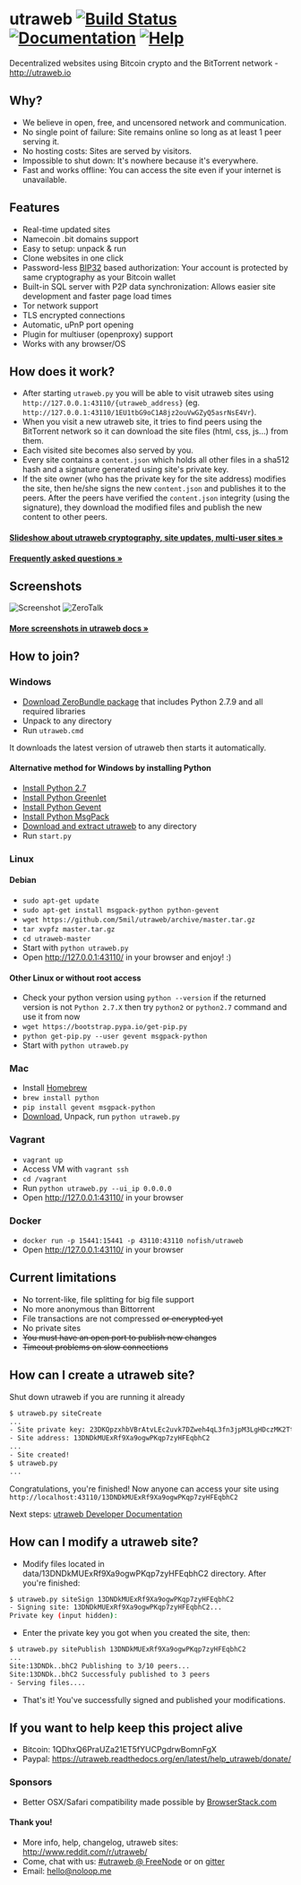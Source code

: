 # utraweb [![Build Status](https://travis-ci.org/Helloutraweb/utraweb.svg?branch=master)](https://travis-ci.org/Helloutraweb/utraweb) [![Documentation](https://img.shields.io/badge/docs-faq-brightgreen.svg)](https://utraweb.readthedocs.org/en/latest/faq/) [![Help](https://img.shields.io/badge/keep_this_project_alive-donate-yellow.svg)](https://utraweb.readthedocs.org/en/latest/help_utraweb/donate/)

Decentralized websites using Bitcoin crypto and the BitTorrent network - http://utraweb.io


## Why?

* We believe in open, free, and uncensored network and communication.
* No single point of failure: Site remains online so long as at least 1 peer
  serving it.
* No hosting costs: Sites are served by visitors.
* Impossible to shut down: It's nowhere because it's everywhere.
* Fast and works offline: You can access the site even if your internet is
  unavailable.


## Features
 * Real-time updated sites
 * Namecoin .bit domains support
 * Easy to setup: unpack & run
 * Clone websites in one click
 * Password-less [BIP32](https://github.com/bitcoin/bips/blob/master/bip-0032.mediawiki)
   based authorization: Your account is protected by same cryptography as your Bitcoin wallet
 * Built-in SQL server with P2P data synchronization: Allows easier site development and faster page load times
 * Tor network support
 * TLS encrypted connections
 * Automatic, uPnP port opening
 * Plugin for multiuser (openproxy) support
 * Works with any browser/OS


## How does it work?

* After starting `utraweb.py` you will be able to visit utraweb sites using
  `http://127.0.0.1:43110/{utraweb_address}` (eg.
  `http://127.0.0.1:43110/1EU1tbG9oC1A8jz2ouVwGZyQ5asrNsE4Vr`).
* When you visit a new utraweb site, it tries to find peers using the BitTorrent
  network so it can download the site files (html, css, js...) from them.
* Each visited site becomes also served by you.
* Every site contains a `content.json` which holds all other files in a sha512 hash
  and a signature generated using site's private key.
* If the site owner (who has the private key for the site address) modifies the
  site, then he/she signs the new `content.json` and publishes it to the peers.
  After the peers have verified the `content.json` integrity (using the
  signature), they download the modified files and publish the new content to
  other peers.

####  [Slideshow about utraweb cryptography, site updates, multi-user sites »](https://docs.google.com/presentation/d/1_2qK1IuOKJ51pgBvllZ9Yu7Au2l551t3XBgyTSvilew/pub?start=false&loop=false&delayms=3000)
####  [Frequently asked questions »](http://utraweb.readthedocs.org/en/latest/faq/)



## Screenshots

![Screenshot](http://utraweb.readthedocs.org/en/latest/img/zerohello.png)
![ZeroTalk](http://utraweb.readthedocs.org/en/latest/img/zerotalk.png)

#### [More screenshots in utraweb docs »](http://utraweb.readthedocs.org/en/latest/using_utraweb/sample_sites/)


## How to join?

### Windows

* [Download ZeroBundle package](https://github.com/Helloutraweb/ZeroBundle/releases/download/0.1.1/ZeroBundle-v0.1.1.zip) that includes Python 2.7.9 and all required libraries
* Unpack to any directory
* Run `utraweb.cmd`

It downloads the latest version of utraweb then starts it automatically.


#### Alternative method for Windows by installing Python

* [Install Python 2.7](https://www.python.org/ftp/python/2.7.9/python-2.7.9.msi)
* [Install Python Greenlet](http://utraweb.io/files/windows/greenlet-0.4.5.win32-py2.7.exe)
* [Install Python Gevent](http://utraweb.io/files/windows/gevent-1.0.1.win32-py2.7.exe)
* [Install Python MsgPack](http://utraweb.io/files/windows/msgpack-python-0.4.2.win32-py2.7.exe)
* [Download and extract utraweb](https://codeload.github.com/Helloutraweb/utraweb/zip/master) to any directory
* Run `start.py`

### Linux

#### Debian

* `sudo apt-get update`
* `sudo apt-get install msgpack-python python-gevent`
* `wget https://github.com/5mil/utraweb/archive/master.tar.gz`
* `tar xvpfz master.tar.gz`
* `cd utraweb-master`
* Start with `python utraweb.py`
* Open http://127.0.0.1:43110/ in your browser and enjoy! :)

#### Other Linux or without root access
* Check your python version using `python --version` if the returned version is not `Python 2.7.X` then try `python2` or `python2.7` command and use it from now
* `wget https://bootstrap.pypa.io/get-pip.py`
* `python get-pip.py --user gevent msgpack-python`
* Start with `python utraweb.py`

### Mac

 * Install [Homebrew](http://brew.sh/)
 * `brew install python`
 * `pip install gevent msgpack-python`
 * [Download](https://github.com/Helloutraweb/utraweb/archive/master.zip), Unpack, run `python utraweb.py`

### Vagrant

* `vagrant up`
* Access VM with `vagrant ssh`
* `cd /vagrant`
* Run `python utraweb.py --ui_ip 0.0.0.0`
* Open http://127.0.0.1:43110/ in your browser

### Docker
* `docker run -p 15441:15441 -p 43110:43110 nofish/utraweb`
* Open http://127.0.0.1:43110/ in your browser

## Current limitations

* No torrent-like, file splitting for big file support
* No more anonymous than Bittorrent
* File transactions are not compressed ~~or encrypted yet~~
* No private sites
* ~~You must have an open port to publish new changes~~
* ~~Timeout problems on slow connections~~


## How can I create a utraweb site?

Shut down utraweb if you are running it already

```bash
$ utraweb.py siteCreate
...
- Site private key: 23DKQpzxhbVBrAtvLEc2uvk7DZweh4qL3fn3jpM3LgHDczMK2TtYUq
- Site address: 13DNDkMUExRf9Xa9ogwPKqp7zyHFEqbhC2
...
- Site created!
$ utraweb.py
...
```

Congratulations, you're finished! Now anyone can access your site using
`http://localhost:43110/13DNDkMUExRf9Xa9ogwPKqp7zyHFEqbhC2`

Next steps: [utraweb Developer Documentation](http://utraweb.readthedocs.org/en/latest/site_development/getting_started/)


## How can I modify a utraweb site?

* Modify files located in data/13DNDkMUExRf9Xa9ogwPKqp7zyHFEqbhC2 directory.
  After you're finished:

```bash
$ utraweb.py siteSign 13DNDkMUExRf9Xa9ogwPKqp7zyHFEqbhC2
- Signing site: 13DNDkMUExRf9Xa9ogwPKqp7zyHFEqbhC2...
Private key (input hidden):
```

* Enter the private key you got when you created the site, then:

```bash
$ utraweb.py sitePublish 13DNDkMUExRf9Xa9ogwPKqp7zyHFEqbhC2
...
Site:13DNDk..bhC2 Publishing to 3/10 peers...
Site:13DNDk..bhC2 Successfuly published to 3 peers
- Serving files....
```

* That's it! You've successfully signed and published your modifications.


## If you want to help keep this project alive

- Bitcoin: 1QDhxQ6PraUZa21ET5fYUCPgdrwBomnFgX
- Paypal: https://utraweb.readthedocs.org/en/latest/help_utraweb/donate/

### Sponsors

* Better OSX/Safari compatibility made possible by [BrowserStack.com](https://www.browserstack.com)

#### Thank you!

* More info, help, changelog, utraweb sites: http://www.reddit.com/r/utraweb/
* Come, chat with us: [#utraweb @ FreeNode](https://kiwiirc.com/client/irc.freenode.net/utraweb) or on [gitter](https://gitter.im/Helloutraweb/utraweb)
* Email: hello@noloop.me
